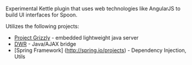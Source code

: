 Experimental Kettle plugin that uses web technologies like AngularJS to build UI interfaces for Spoon.

Utilizes the following projects:

* [Project Grizzly](https://grizzly.java.net) - embedded lightweight java server
* [DWR](http://directwebremoting.org/dwr/index.html) - Java/AJAX bridge
* [Spring Framework] (http://spring.io/projects) - Dependency Injection, Utils